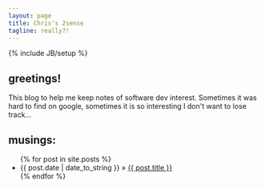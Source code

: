 ```yaml
---
layout: page
title: Chris's 2sense
tagline: really?!
---
```

{% include JB/setup %}


## greetings!

This blog to help me keep notes of software dev interest.  Sometimes it was hard to find on google, sometimes it is so interesting I don't want to lose track...



## musings:

<ul class="posts">
  {% for post in site.posts %}
    <li><span>{{ post.date | date_to_string }}</span> &raquo; <a href="{{ BASE_PATH }}{{ post.url }}">{{ post.title }}</a></li>
  {% endfor %}
</ul>


